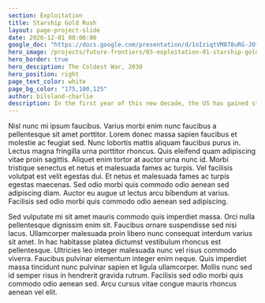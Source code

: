 ```yaml
---
section: Exploitation
title: Starship Gold Rush
layout: page-project-slide
date: 2020-12-01 00:00:00
google_doc: "https://docs.google.com/presentation/d/1oIziqtVM878uRG-JOfrQNvGFsQWKP_S_W8cLkhQlXvA/edit#slide=id.g8cac20a276_4_76"
hero_image: /projects/future-frontiers/03-exploitation-01-starship-gold-rush-02.jpg
hero_border: true
hero_desciption: The Coldest War, 2030
hero_position: right
page_text_color: white
page_bg_color: "175,100,125"
author: bilsland-charlie
description: In the first year of this new decade, the US has gained strategic control of the orbital environment, as well as tactical control of Shackleton Crater on the South Pole of the moon.
---
```

Nisl nunc mi ipsum faucibus. Varius morbi enim nunc faucibus a pellentesque sit amet porttitor. Lorem donec massa sapien faucibus et molestie ac feugiat sed. Nunc lobortis mattis aliquam faucibus purus in. Lectus magna fringilla urna porttitor rhoncus. Quis eleifend quam adipiscing vitae proin sagittis. Aliquet enim tortor at auctor urna nunc id. Morbi tristique senectus et netus et malesuada fames ac turpis. Vel facilisis volutpat est velit egestas dui. Et netus et malesuada fames ac turpis egestas maecenas. Sed odio morbi quis commodo odio aenean sed adipiscing diam. Auctor eu augue ut lectus arcu bibendum at varius. Facilisis sed odio morbi quis commodo odio aenean sed adipiscing.

Sed vulputate mi sit amet mauris commodo quis imperdiet massa. Orci nulla pellentesque dignissim enim sit. Faucibus ornare suspendisse sed nisi lacus. Ullamcorper malesuada proin libero nunc consequat interdum varius sit amet. In hac habitasse platea dictumst vestibulum rhoncus est pellentesque. Ultricies leo integer malesuada nunc vel risus commodo viverra. Faucibus pulvinar elementum integer enim neque. Quis imperdiet massa tincidunt nunc pulvinar sapien et ligula ullamcorper. Mollis nunc sed id semper risus in hendrerit gravida rutrum. Facilisis sed odio morbi quis commodo odio aenean sed. Arcu cursus vitae congue mauris rhoncus aenean vel elit.
